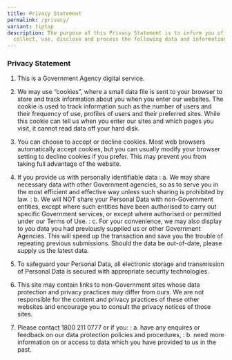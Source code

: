 ```yaml
---
title: Privacy Statement
permalink: /privacy/
variant: tiptap
description: The purpose of this Privacy Statement is to inform you of how we
  collect, use, disclose and process the following data and information.
---
```

### **Privacy Statement**

1. This is a Government Agency digital service.

2. We may use “cookies”, where a small data file is sent to your browser to store and track information about you when you enter our websites. The cookie is used to track information such as the number of users and their frequency of use, profiles of users and their preferred sites. While this cookie can tell us when you enter our sites and which pages you visit, it cannot read data off your hard disk.

3. You can choose to accept or decline cookies. Most web browsers automatically accept cookies, but you can usually modify your browser setting to decline cookies if you prefer. This may prevent you from taking full advantage of the website.

4. If you provide us with personally identifiable data
: a. We may share necessary data with other Government agencies, so as to serve you in the most efficient and effective way unless such sharing is prohibited by law.
: b. We will NOT share your Personal Data with non-Government entities, except where such entities have been authorised to carry out specific Government services, or except where authorised or permitted under our Terms of Use.
: c. For your convenience, we may also display to you data you had previously supplied us or other Government Agencies. This will speed up the transaction and save you the trouble of repeating previous submissions. Should the data be out-of-date, please supply us the latest data.

5. To safeguard your Personal Data, all electronic storage and transmission of Personal Data is secured with appropriate security technologies.

6. This site may contain links to non-Government sites whose data protection and privacy practices may differ from ours. We are not responsible for the content and privacy practices of these other websites and encourage you to consult the privacy notices of those sites.

7. Please contact 1800 211 0777 or  if you:
: a. have any enquires or feedback on our data protection policies and procedures,
: b. need more information on or access to data which you have provided to us in the past.